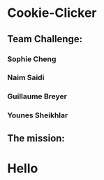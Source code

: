 # Cookie-Clicker

## Team Challenge: 
### Sophie Cheng    
### Naim Saidi    
### Guillaume Breyer 
### Younes Sheikhlar

## The mission: 
# Hello